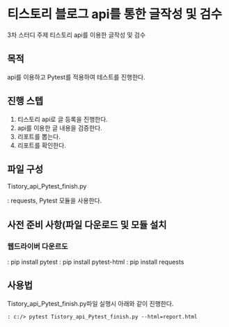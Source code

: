 # 티스토리 블로그 api를 통한 글작성 및 검수

3차 스터디 주제 티스토리 api를 이용한 글작성 및 검수

## 목적

api를 이용하고 Pytest를 적용하여 테스트를 진행한다.

## 진행 스텝

01. 티스토리 api로 글 등록을 진행한다.
02. api를 이용한 글 내용을 검증한다.
03. 리포트를 뽑는다.
04. 리포트를 확인한다.

## 파일 구성

Tistory_api_Pytest_finish.py

: requests, Pytest 모듈을 사용한다.


## 사전 준비 사항(파일 다운로드 및 모듈 설치

### 웹드라이버 다운르도
: pip install pytest
: pip install pytest-html
: pip install requests

## 사용법

Tistory_api_Pytest_finish.py파일 실행시 아래와 같이 진행한다.

    : c:/> pytest Tistory_api_Pytest_finish.py --html=report.html